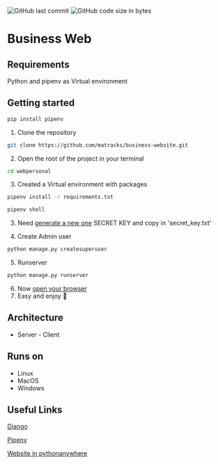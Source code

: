![GitHub last commit](https://img.shields.io/github/last-commit/matracks/business-website?color=blue)
![GitHub code size in bytes](https://img.shields.io/github/languages/code-size/matracks/business-website?color=purple)

# Business Web

## Requirements
Python and pipenv as Virtual environment

## Getting started
```bash
pip install pipenv
```
1. Clone the repository
```bash
git clone https://github.com/matracks/business-website.git
```
2. Open the root of the project in your terminal
```bash
cd webpersonal
```
3. Created a Virtual environment with packages
```bash
pipenv install -r requirements.txt
```
```bash
pipenv shell
```
3. Need [generate a new one](https://djecrety.ir/) SECRET KEY and copy in 'secret_key.txt'

4. Create Admin user
```bash
python manage.py createsuperuser
```
5. Runserver
```bash
python manage.py runserver
```
6. Now [open your browser](http://127.0.0.1:8000/)
7. Easy and enjoy 🍻

## Architecture
- Server - Client

## Runs on
- Linux
- MacOS
- Windows

## Useful Links
[Django](https://docs.djangoproject.com/en/4.1/)

[Pipenv](https://pipenv.pypa.io/en/latest/)

[Website in pythonanywhere](https://matracks.pythonanywhere.com/)
